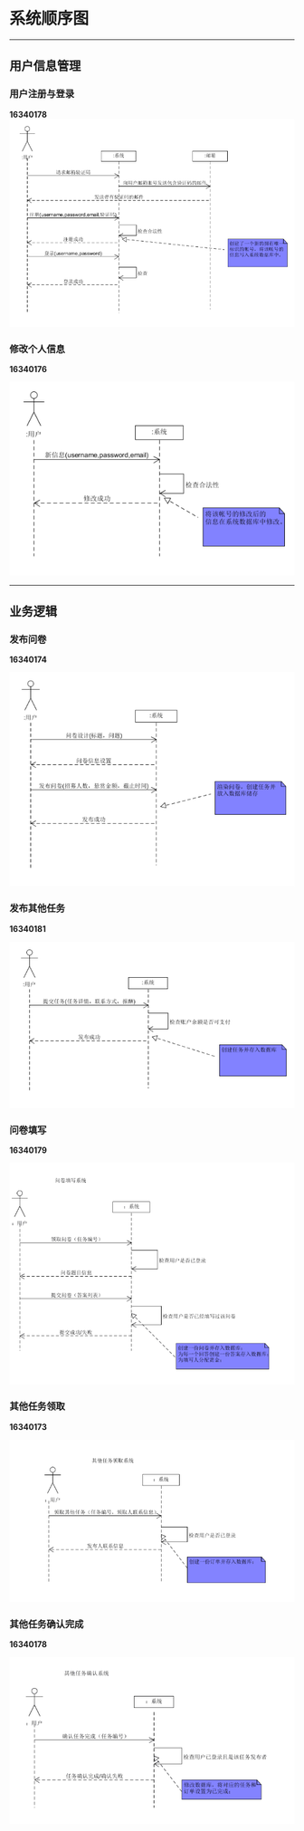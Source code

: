# 系统顺序图

------


## 用户信息管理

### 用户注册与登录

**16340178**
![](https://github.com/sysuswsad/mission_craft/raw/master/docs/imgs/systemsequencediagram1.png)


### 修改个人信息  

**16340176**

![](https://github.com/sysuswsad/mission_craft/raw/master/docs/imgs/systemsequencediagram2.png)

------

## 业务逻辑

### 发布问卷

**16340174** 

![](https://github.com/sysuswsad/mission_craft/raw/master/docs/imgs/systemsequencediagram3.png)

### 发布其他任务 

**16340181** 

![](https://github.com/sysuswsad/mission_craft/raw/master/docs/imgs/systemsequencediagram4.png)



### 问卷填写

**16340179**

![](https://github.com/sysuswsad/mission_craft/raw/master/docs/imgs/systemsequencediagram5.png)



### 其他任务领取

**16340173**

![](https://github.com/sysuswsad/mission_craft/raw/master/docs/imgs/systemsequencediagram6.png)

### 其他任务确认完成

**16340178**

![](https://github.com/sysuswsad/mission_craft/raw/master/docs/imgs/systemsequencediagram7.png)
